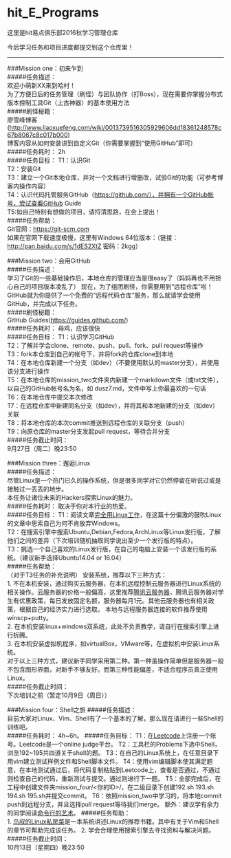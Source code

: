 # hit_E_Programs
这里是hit易点俱乐部2016秋学习管理仓库

今后学习任务和项目进度都提交到这个仓库里！  

---

###Mission one：初来乍到  
#####任务描述：  
    欢迎小萌新XX来到哈村！  
    为了方便日后的任务管理（刷怪）与团队协作（打Boss），现在需要你掌握分布式版本控制工具Git（上古神器）的基本使用方法  
#####刷怪秘籍：  
    廖雪峰博客(http://www.liaoxuefeng.com/wiki/0013739516305929606dd18361248578c67b8067c8c017b000)  
    博客内容从如何安装讲到自定义Git（你需要掌握到“使用GitHub”即可）  
#####任务耗时：
    2h  
#####任务目标：
    T1：认识Git  
    T2：安装Git  
    T3：建立一个Git本地仓库，并对一个文档进行增删改，试验Git的功能（可参考博客内操作内容）  
    T4：认识代码托管服务GitHub（https://github.com/），并拥有一个GitHub帐号，尝试查看GitHub Guide  
    T5:如自己特别有想做的项目，请捋清思路，在会上提出！       
#####任务帮助：  
	  Git官网：https://git-scm.com  
	  如果在官网下载速度极慢，这里有Windows 64位版本：（链接：http://pan.baidu.com/s/1dES2XtZ 密码：2kgg）  


###Mission two：会用GitHub  
#####任务描述：  
    学习了Git的一些基础操作后，本地仓库的管理应当是很easy了（妈妈再也不用担心自己的项目版本凌乱了） 
    现在，为了组团刷怪，你需要用到“远程仓库”啦！  
    GitHub就为你提供了一个免费的“远程代码仓库”服务，那么就请学会使用GitHub，并完成以下任务。  
#####刷怪秘籍：  
    GitHub Guides(https://guides.github.com/)  
#####任务耗时：
    母鸡，应该很快  
#####任务目标：
    T1：认识学习GitHub  
    T2：了解并学会clone、remote、push、pull、fork、pull request等操作    
    T3：fork本仓库到自己的帐号下，并将fork的仓库clone到本地  
    T4：在本地仓库新建一个分支（如dev）（不要使用默认的master分支），并使用该分支进行操作  
    T5：在本地仓库的mission_two文件夹内新建一个markdown文件（或txt文件），以自己的GitHub帐号名为名，如 dusz7.md，文件中写上你最喜欢的一句话       
    T6：在本地仓库中提交本次修改  
	T7：在远程仓库中新建同名分支（如dev），并将其和本地新建的分支（如dev）关联  
	T8：将本地仓库的本次commit推送到远程仓库的关联分支（push）  
	T9：向原仓库的master分支发起pull request，等待合并分支  
#####任务截止时间：  
	9月27日（周二）晚23:50


###Mission three：邂逅Linux  
#####任务描述：    
    尽管Linux是一个热门已久的操作系统，但是很多同学对它仍然停留在听说过或是接触过一丢丢的地步。        
    本任务让诸位未来的Hackers探索Linux的魅力。     
#####任务耗时： 
    取决于你对本行业的热爱。     
#####任务目标： 
    T1：阅读文章[完全用Linux工作](http://www.cnblogs.com/skyseraph/archive/2010/10/30/1865280.html)，在这篇十分偏激的鼓吹Linux的文章中思索自己为何不肯放弃Windows。    
    T2：在搜索引擎中搜索Ubuntu,Debian,Fedora,ArchLinux等Linux发行版，了解他们之间的差异（下次培训随机抽取同学说出至少一个发行版的特点）。    
    T3：挑选一个自己喜欢的Linux发行版，在自己的电脑上安装一个该发行版的系统。（建议新手选择Ubuntu14.04 or 16.04）      
#####任务帮助：  
    （对于T3任务的补充说明） 
    安装系统，推荐以下三种方式：    
    1. 不在本机安装，通过购买云服务器，在本机远程控制云服务器进行Linux系统的相关操作。云服务器的价格一般偏高，这里推荐[腾讯云服务器](https://www.qcloud.com/act/campus)，腾讯云服务器对学生有优惠政策，每日发放固定名额，服务器每月1元。其他云服务器也有相关政策，根据自己的经济实力进行选取。   本地与远程服务器连接的软件推荐使用winscp+putty。   
    2. 在本机安装linux+windows双系统，此处不负责教学，请自行在搜索引擎上进行折腾。    
    3. 在本机安装虚拟机程序，如virtualBox，VMware等，在虚拟机中安装Linux系统。    
    对于以上三种方式，建议新手同学采用第二种。第一种虽操作简单但是服务器一般不包含图形界面，对新手不够友好。而第三种性能偏差，不适合程序员真正使用Linux。    
#####任务截止时间：  
	下次培训之前（暂定10月9日（周日））


###Mission four：Shell之旅 
#####任务描述：    
    目前大家对Linux、Vim、Shell有了一个基本的了解，那么现在请进行一些Shell的训练吧。    
#####任务耗时： 
    4h~6h。
#####任务目标： 
    T1：在[Leetcode](https://leetcode.com)上注册一个账号。Leetcode是一个online judge平台。
    T2：工具栏的Problems下选中Shell，浏览192~195共四道关于shell的题。
    T3：在自己的Linux系统上，在任意目录下用vim建立测试样例文件和Shell脚本文件。
    T4：使用vim编辑脚本使其满足题意，在本地测试通过后，将代码复制粘贴到Leetcode上，查看是否通过，不通过则检查自己的代码，重新测试与提交。通过则进行下一题。
    T5：全部完成后，在工程中创建文件夹mission_four/<你的ID>/，在二级目录下创建192.sh 193.sh 194.sh 195.sh并提交commit。
    T6：依照mission_two中学习的，将本地commit push到远程分支，并且选择pull request等待我们merge。
    额外：建议学有余力的同学阅读[命令行的艺术](https://github.com/jlevy/the-art-of-command-line/blob/master/README-zh.md)。
#####任务帮助：  
    1. [鸟叔的Linux私房菜](http://linux.vbird.org/)是一本系统讲述Linux的推荐书籍。其中有关于Vim和Shell的章节可帮助完成该任务。
    2. 学会合理使用搜索引擎去寻找资料与解决问题。
#####任务截止时间：  
	10月13日（星期四）晚23:50
